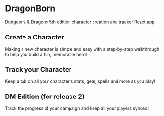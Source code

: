 # DragonBorn

Dungeons &amp; Dragons 5th edition character creation and tracker React app

## Create a Character

Making a new character is simple and easy with a step-by-step walkthrough to help you build a fun, memorable hero!

## Track your Character

Keep a tab on all your character's stats, gear, spells and more as you play!

## DM Edition (for release 2)

Track the progress of your campaign and keep all your players synced!
